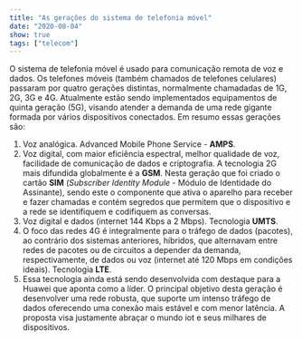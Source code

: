 ```yaml
---
title: "As gerações do sistema de telefonia móvel"
date: "2020-08-04"
show: true
tags: ["telecom"]
---
```


O sistema de telefonia móvel é usado para comunicação remota de voz e dados. Os telefones móveis (também chamados de telefones celulares) passaram por quatro gerações distintas, normalmente chamadadas de 1G, 2G, 3G e 4G. Atualmente estão sendo implementados equipamentos de quinta geração (5G), visando atender a demanda de uma rede gigante formada por vários dispositivos conectados. Em resumo essas gerações são:

1. Voz analógica. Advanced Mobile Phone Service - **AMPS**.
2. Voz digital, com maior eficiência espectral, melhor qualidade de voz, facilidade de comunicação de dados e criptografia. A tecnologia 2G mais difundida globalmente é a **GSM**. Nesta geração que foi criado o cartão **SIM** (*Subscriber Identity Module* - Módulo de Identidade do Assinante), sendo este o componente que ativa o aparelho para receber e fazer chamadas e contém segredos que permitem que o dispositivo e a rede se identifiquem e codifiquem as conversas.
3. Voz digital e dados (internet 144 Kbps a 2 Mbps). Tecnologia **UMTS**.
4. O foco das redes 4G é integralmente para o tráfego de dados (pacotes), ao contrário dos sistemas anteriores, híbridos, que alternavam entre redes de pacotes ou de circuitos a depender da demanda, respectivamente, de dados ou voz (internet até 120 Mbps em condições ideais). Tecnologia **LTE**.
5. Essa tecnologia ainda está sendo desenvolvida com destaque para a Huawei que aponta como a líder. O principal objetivo desta geração é desenvolver uma rede robusta, que suporte um intenso tráfego de dados oferecendo uma conexão mais estável e com menor latência. A proposta visa justamente abraçar o mundo iot e seus milhares de dispositivos.
